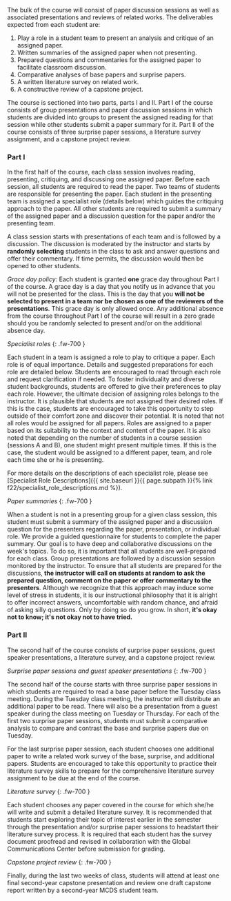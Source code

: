 The bulk of the course will consist of paper discussion sessions as well as associated presentations and reviews of related works. The deliverables expected from each student are:

1. Play a role in a student team to present an analysis and critique of an assigned paper.
2. Written summaries of the assigned paper when not presenting.
3. Prepared questions and commentaries for the assigned paper to facilitate classroom discussion.
4. Comparative analyses of base papers and surprise papers.
5. A written literature survey on related work.
6. A constructive review of a capstone project.

The course is sectioned into two parts, parts I and II. Part I of the course consists of group presentations and paper discussion sessions in which students are divided into groups to present the assigned reading for that session while other students submit a paper summary for it. Part II of the course consists of three surprise paper sessions, a literature survey assignment, and a capstone project review.

### Part I
	
In the first half of the course, each class session involves reading, presenting, critiquing, and discussing one assigned paper. Before each session, all students are required to read the paper. Two teams of students are responsible for presenting the paper. Each student in the presenting team is assigned a specialist role (details below) which guides the critiquing approach to the paper. All other students are required to submit a summary of the assigned paper and a discussion question for the paper and/or the presenting team.

A class session starts with presentations of each team and is followed by a discussion. The discussion is moderated by the instructor and starts by **randomly selecting** students in the class to ask and answer questions and offer their commentary. If time permits, the discussion would then be opened to other students.

*Grace day policy:* Each student is granted **one** grace day throughout Part I of the course. A grace day is a day that you notify us in advance that you will not be presented for the class. This is the day that you **will not be selected to present in a team nor be chosen as one of the reviewers of the presentations**. This grace day is only allowed once. Any additional absence from the course throughout Part I of the course will result in a zero grade should you be randomly selected to present and/or on the additional absence day. 

_Specialist roles_
{: .fw-700 }

Each student in a team is assigned a role to play to critique a paper. Each role is of equal importance. Details and suggested preparations for each role are detailed below. Students are encouraged to read through each role and request clarification if needed. To foster individuality and diverse student backgrounds, students are offered to give their preferences to play each role. However, the ultimate decision of assigning roles belongs to the instructor. It is plausible that students are not assigned their desired roles. If this is the case, students are encouraged to take this opportunity to step outside of their comfort zone and discover their potential. It is noted that not all roles would be assigned for all papers. Roles are assigned to a paper based on its suitability to the context and content of the paper. It is also noted that depending on the number of students in a course session (sessions A and B), one student might present multiple times. If this is the case, the student would be assigned to a different paper, team, and role each time she or he is presenting.

For more details on the descriptions of each specialist role, please see [Specialist Role Descriptions]({{ site.baseurl }}{{ page.subpath }}{% link f22/specialist_role_descriptions.md %}).

_Paper summaries_
{: .fw-700 }
	
When a student is not in a presenting group for a given class session, this student must submit a summary of the assigned paper and a discussion question for the presenters regarding the paper, presentation, or individual role. We provide a guided questionnaire for students to complete the paper summary. Our goal is to have deep and collaborative discussions on the week's topics. To do so, it is important that all students are well-prepared for each class. Group presentations are followed by a discussion session monitored by the instructor. To ensure that all students are prepared for the discussions, **the instructor will call on students at random to ask the prepared question, comment on the paper or offer commentary to the presenters**. Although we recognize that this approach may induce some level of stress in students, it is our instructional philosophy that it is alright to offer incorrect answers, uncomfortable with random chance, and afraid of asking silly questions. Only by doing so do you grow. In short, **it's okay not to know; it's not okay not to have tried.**

### Part II

The second half of the course consists of surprise paper sessions, guest speaker presentations, a literature survey, and a capstone project review.

_Surprise paper sessions and guest speaker presentations_
{: .fw-700 }

The second half of the course starts with three surprise paper sessions in which students are required to read a base paper before the Tuesday class meeting. During the Tuesday class meeting, the instructor will distribute an additional paper to be read. There will also be a presentation from a guest speaker during the class meeting on Tuesday or Thursday. For each of the first two surprise paper sessions, students must submit a comparative analysis to compare and contrast the base and surprise papers due on Tuesday.

For the last surprise paper session, each student chooses one additional paper to write a related work survey of the base, surprise, and additional papers. Students are encouraged to take this opportunity to practice their literature survey skills to prepare for the comprehensive literature survey assignment to be due at the end of the course.

_Literature survey_
{: .fw-700 }

Each student chooses any paper covered in the course for which she/he will write and submit a detailed literature survey. It is recommended that students start exploring their topic of interest earlier in the semester through the presentation and/or surprise paper sessions to headstart their literature survey process. It is required that each student has the survey document proofread and revised in collaboration with the Global Communications Center before submission for grading.

_Capstone project review_
{: .fw-700 }

Finally, during the last two weeks of class, students will attend at least one final second-year capstone presentation and review one draft capstone report written by a second-year MCDS student team.
